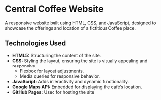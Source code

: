 # Central Coffee Website

A responsive website built using HTML, CSS, and JavaScript, designed to showcase the offerings and location of a fictitious Coffee place.

## Technologies Used

- **HTML5:** Structuring the content of the site.
- **CSS:** Styling the layout, ensuring the site is visually appealing and responsive.
  - Flexbox for layout adjustments.
  - Media queries for responsive behavior.
- **JavaScript:** Adds interactivity and dynamic functionality.
- **Google Maps API:** Embedded for displaying the café’s location.
- **GitHub Pages:** Used for hosting the site

